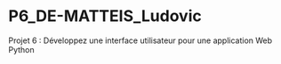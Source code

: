 # P6_DE-MATTEIS_Ludovic
Projet 6 : Développez une interface utilisateur pour une application Web Python
